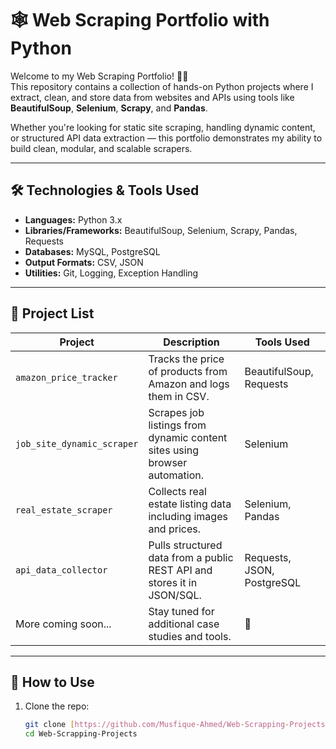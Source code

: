 # 🕸️ Web Scraping Portfolio with Python

Welcome to my Web Scraping Portfolio! 👨‍💻  
This repository contains a collection of hands-on Python projects where I extract, clean, and store data from websites and APIs using tools like **BeautifulSoup**, **Selenium**, **Scrapy**, and **Pandas**.

Whether you're looking for static site scraping, handling dynamic content, or structured API data extraction — this portfolio demonstrates my ability to build clean, modular, and scalable scrapers.

---

## 🛠️ Technologies & Tools Used
- **Languages:** Python 3.x  
- **Libraries/Frameworks:** BeautifulSoup, Selenium, Scrapy, Pandas, Requests  
- **Databases:** MySQL, PostgreSQL  
- **Output Formats:** CSV, JSON  
- **Utilities:** Git, Logging, Exception Handling

---

## 📁 Project List

| Project | Description | Tools Used |
|--------|-------------|-------------|
| `amazon_price_tracker` | Tracks the price of products from Amazon and logs them in CSV. | BeautifulSoup, Requests |
| `job_site_dynamic_scraper` | Scrapes job listings from dynamic content sites using browser automation. | Selenium |
| `real_estate_scraper` | Collects real estate listing data including images and prices. | Selenium, Pandas |
| `api_data_collector` | Pulls structured data from a public REST API and stores it in JSON/SQL. | Requests, JSON, PostgreSQL |
| More coming soon... | Stay tuned for additional case studies and tools. | 🔄 |

---

## 📌 How to Use
1. Clone the repo:
   ```bash
   git clone [https://github.com/Musfique-Ahmed/Web-Scrapping-Projects](https://github.com/Musfique-Ahmed/Web-Scrapping-Projects)
   cd Web-Scrapping-Projects
